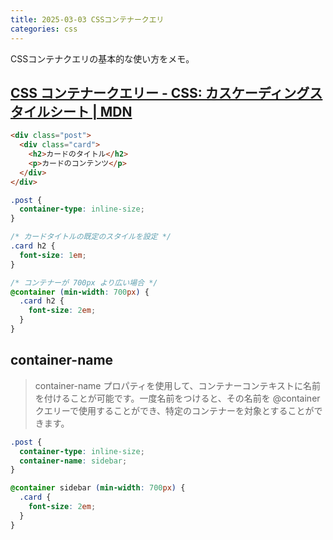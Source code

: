 ```yaml
---
title: 2025-03-03 CSSコンテナークエリ
categories: css
---
```


CSSコンテナクエリの基本的な使い方をメモ。

## [CSS コンテナークエリー - CSS: カスケーディングスタイルシート | MDN](https://developer.mozilla.org/ja/docs/Web/CSS/CSS_containment/Container_queries)

```html
<div class="post">
  <div class="card">
    <h2>カードのタイトル</h2>
    <p>カードのコンテンツ</p>
  </div>
</div>
```

```css
.post {
  container-type: inline-size;
}

/* カードタイトルの既定のスタイルを設定 */
.card h2 {
  font-size: 1em;
}

/* コンテナーが 700px より広い場合 */
@container (min-width: 700px) {
  .card h2 {
    font-size: 2em;
  }
}
```

## container-name

>  container-name プロパティを使用して、コンテナーコンテキストに名前を付けることが可能です。一度名前をつけると、その名前を @container クエリーで使用することができ、特定のコンテナーを対象とすることができます。

```css
.post {
  container-type: inline-size;
  container-name: sidebar;
}

@container sidebar (min-width: 700px) {
  .card {
    font-size: 2em;
  }
}
```
